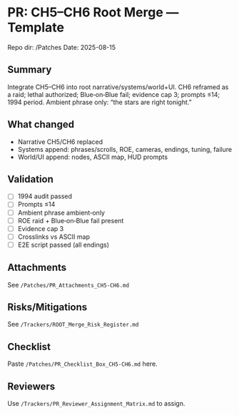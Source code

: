 # PR: CH5–CH6 Root Merge — Template
Repo dir: /Patches
Date: 2025-08-15

## Summary
Integrate CH5–CH6 into root narrative/systems/world+UI. CH6 reframed as a raid; lethal authorized; Blue‑on‑Blue fail; evidence cap 3; prompts ≤14; 1994 period. Ambient phrase only: “the stars are right tonight.”

## What changed
- Narrative CH5/CH6 replaced
- Systems append: phrases/scrolls, ROE, cameras, endings, tuning, failure
- World/UI append: nodes, ASCII map, HUD prompts

## Validation
- [ ] 1994 audit passed
- [ ] Prompts ≤14
- [ ] Ambient phrase ambient‑only
- [ ] ROE raid + Blue‑on‑Blue fail present
- [ ] Evidence cap 3
- [ ] Crosslinks vs ASCII map
- [ ] E2E script passed (all endings)

## Attachments
See `/Patches/PR_Attachments_CH5-CH6.md`

## Risks/Mitigations
See `/Trackers/ROOT_Merge_Risk_Register.md`

## Checklist
Paste `/Patches/PR_Checklist_Box_CH5-CH6.md` here.

## Reviewers
Use `/Trackers/PR_Reviewer_Assignment_Matrix.md` to assign.
